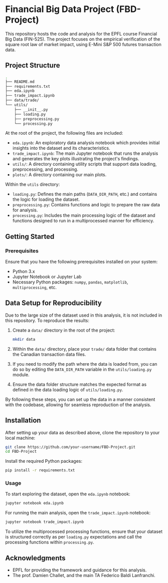 # Financial Big Data Project (FBD-Project)

This repository hosts the code and analysis for the EPFL course Financial Big Data (FIN-525). The project focuses on the empirical verification of the square root law of market impact, using E-Mini S&P 500 futures transaction data.

## Project Structure

```bash
.
├── README.md
├── requirements.txt
├── eda.ipynb
├── trade_impact.ipynb
├── data/trade/
└── utils/
    ├── __init__.py
    ├── loading.py
    ├── preprocessing.py
    └── processing.py
```

At the root of the project, the following files are included:

- `eda.ipynb`: An exploratory data analysis notebook which provides initial insights into the dataset and its characteristics.
- `trade_impact.ipynb`: The main Jupyter notebook that runs the analysis and generates the key plots illustrating the project's findings.
- `utils/`: A directory containing utility scripts that support data loading, preprocessing, and processing.
- `plots/`: A directory containing our main plots.

Within the `utils` directory:

- `loading.py`: Defines the main paths (`DATA_DIR_PATH`, etc.) and contains the logic for loading the dataset.
- `preprocessing.py`: Contains functions and logic to prepare the raw data for analysis.
- `processing.py`: Includes the main processing logic of the dataset and functions designed to run in a multiprocessed manner for efficiency.

## Getting Started

### Prerequisites

Ensure that you have the following prerequisites installed on your system:

- Python 3.x
- Jupyter Notebook or Jupyter Lab
- Necessary Python packages: `numpy`, `pandas`, `matplotlib`, `multiprocessing`, etc.

## Data Setup for Reproducibility

Due to the large size of the dataset used in this analysis, it is not included in this repository. To reproduce the results:

1. Create a `data/` directory in the root of the project:

    ```bash
    mkdir data
    ```

2. Within the `data/` directory, place your `trade/` data folder that contains the Canadian transaction data files.

3. If you need to modify the path where the data is loaded from, you can do so by editing the `DATA_DIR_PATH` variable in the `utils/loading.py` module.

4. Ensure the data folder structure matches the expected format as defined in the data loading logic of `utils/loading.py`.

By following these steps, you can set up the data in a manner consistent with the codebase, allowing for seamless reproduction of the analysis.

## Installation

After setting up your data as described above, clone the repository to your local machine:

```bash
git clone https://github.com/your-username/FBD-Project.git
cd FBD-Project
```

Install the required Python packages:

```bash
pip install -r requirements.txt
```

### Usage

To start exploring the dataset, open the `eda.ipynb` notebook:

```bash
jupyter notebook eda.ipynb
```

For running the main analysis, open the `trade_impact.ipynb` notebook:

```bash
jupyter notebook trade_impact.ipynb
```

To utilize the multiprocessed processing functions, ensure that your dataset is structured correctly as per `loading.py` expectations and call the processing functions within `processing.py`.


## Acknowledgments

- EPFL for providing the framework and guidance for this analysis.
- The prof. Damien Challet, and the main TA Federico Baldi Lanfranchi.
